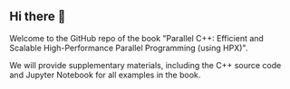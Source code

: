 ## Hi there 👋

Welcome to the GitHub repo of the book "Parallel C++: Efficient and Scalable High-Performance Parallel Programming (using HPX)".

We will provide supplementary materials, including the C++ source code and Jupyter Notebook for all examples in the book.


